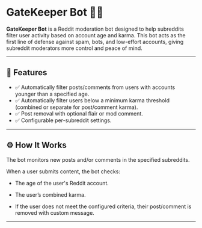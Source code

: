 # GateKeeper Bot 🤖🔐

**GateKeeper Bot** is a Reddit moderation bot designed to help subreddits filter user activity based on account age and karma. This bot acts as the first line of defense against spam, bots, and low-effort accounts, giving subreddit moderators more control and peace of mind.

---

## 🚀 Features

- ✅ Automatically filter posts/comments from users with accounts younger than a specified age.
- ✅ Automatically filter users below a minimum karma threshold (combined or separate for post/comment karma).
- ✅ Post removal with optional flair or mod comment.
- ✅ Configurable per-subreddit settings.

---

## ⚙️ How It Works

The bot monitors new posts and/or comments in the specified subreddits.

When a user submits content, the bot checks:

- The age of the user's Reddit account.

- The user’s combined karma.

- If the user does not meet the configured criteria, their post/comment is removed with custom message.

---
